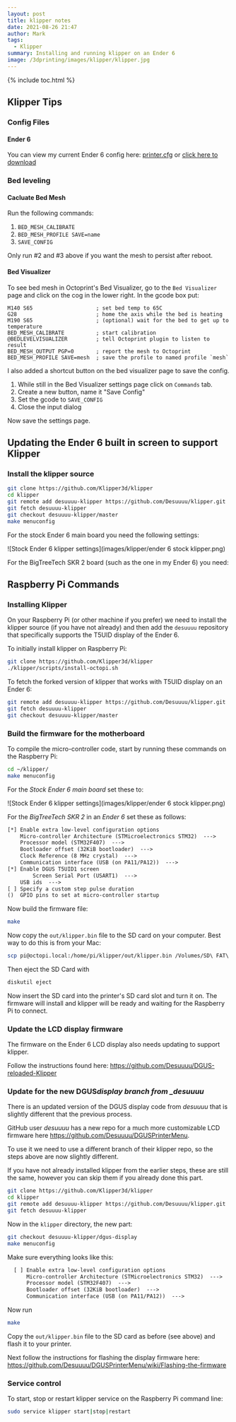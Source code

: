 ```yaml
---
layout: post
title: klipper notes
date: 2021-08-26 21:47
author: Mark
tags:
  - Klipper
summary: Installing and running klipper on an Ender 6
image: /3dprinting/images/klipper/klipper.jpg
---
```


{% include toc.html %}

## Klipper Tips

### Config Files

#### Ender 6

You can view my current Ender 6 config here: [printer.cfg](files/klipper/ender6_printer.cfg) or <a href="files/klipper/ender6_printer.cfg" download="printer.cfg">click here to download <i class='fa fa-download'></i></a>

### Bed leveling

#### Cacluate Bed Mesh

Run the following commands:

1. `BED_MESH_CALIBRATE`
2. `BED_MESH_PROFILE SAVE=name`
3. `SAVE_CONFIG`

Only run #2 and #3 above if you want the mesh to persist after reboot.

#### Bed Visualizer

To see bed mesh in Octoprint's Bed Visualizer, go to the `Bed Visualizer` page and click on the cog in the lower right. In the gcode box put:

```gcode
M140 S65                    ; set bed temp to 65C
G28                         ; home the axis while the bed is heating
M190 S65                    ; (optional) wait for the bed to get up to temperature
BED_MESH_CALIBRATE          ; start calibration
@BEDLEVELVISUALIZER         ; tell Octoprint plugin to listen to result
BED_MESH_OUTPUT PGP=0       ; report the mesh to Octoprint
BED_MESH_PROFILE SAVE=mesh  ; save the profile to named profile `mesh`
```

I also added a shortcut button on the bed visualizer page to save the config.

1. While still in the Bed Visualizer settings page click on `Commands` tab.
2. Create a new button, name it "Save Config"
3. Set the gcode to `SAVE_CONFIG`
4. Close the input dialog

Now save the settings page.

## Updating the Ender 6 built in screen to support Klipper

### Install the klipper source

```sh
git clone https://github.com/Klipper3d/klipper
cd klipper
git remote add desuuuu-klipper https://github.com/Desuuuu/klipper.git
git fetch desuuuu-klipper
git checkout desuuuu-klipper/master
make menuconfig
```

For the stock Ender 6 main board you need the following settings:

![Stock Ender 6 klipper settings](images/klipper/ender 6 stock klipper.png)

For the BigTreeTech SKR 2 board (such as the one in my Ender 6) you need:

## Raspberry Pi Commands

### Installing Klipper

On your Raspberry Pi (or other machine if you prefer) we need to install the klipper source (if you have not already) and then add the `desuuuu` repository that specifically supports the T5UID display of the Ender 6.

To initially install klipper on Raspberry Pi:

```sh
git clone https://github.com/Klipper3d/klipper
./klipper/scripts/install-octopi.sh
```

To fetch the forked version of klipper that works with T5UID display on an Ender 6:

```sh
git remote add desuuuu-klipper https://github.com/Desuuuu/klipper.git
git fetch desuuuu-klipper
git checkout desuuuu-klipper/master
```

### Build the firmware for the motherboard

To compile the micro-controller code, start by running these commands on the Raspberry Pi:

```sh
cd ~/klipper/
make menuconfig
```

For the _Stock Ender 6 main board_ set these to:

![Stock Ender 6 klipper settings](images/klipper/ender 6 stock klipper.png)

For the _BigTreeTech SKR 2_ in an _Ender 6_ set these as follows:

```txt
[*] Enable extra low-level configuration options
    Micro-controller Architecture (STMicroelectronics STM32)  --->
    Processor model (STM32F407)  --->
    Bootloader offset (32KiB bootloader)  --->
    Clock Reference (8 MHz crystal)  --->
    Communication interface (USB (on PA11/PA12))  --->
[*] Enable DGUS T5UID1 screen
        Screen Serial Port (USART1)  --->
    USB ids  --->
[ ] Specify a custom step pulse duration
()  GPIO pins to set at micro-controller startup
```

Now build the firmware file:

```sh
make
```

Now copy the `out/klipper.bin` file to the SD card on your computer. Best way to do this is from your Mac:

```sh
scp pi@octopi.local:/home/pi/klipper/out/klipper.bin /Volumes/SD\ FAT\ 4GB/firmware.bin
```

Then eject the SD Card with

```sh
diskutil eject
```

Now insert the SD card into the printer's SD card slot and turn it on. The firmware will install and klipper will be ready and waiting for the Raspberry Pi to connect.

### Update the LCD display firmware

The firmware on the Ender 6 LCD display also needs updating to support klipper.

Follow the instructions found here: <https://github.com/Desuuuu/DGUS-reloaded-Klipper>

### Update for the new DGUS*display branch from \_desuuuu*

There is an updated version of the DGUS display code from _desuuuu_ that is slightly different that the previous process.

GitHub user _desuuuu_ has a new repo for a much more customizable LCD firmware here <https://github.com/Desuuuu/DGUSPrinterMenu>.

To use it we need to use a different branch of their klipper repo, so the steps above
are now slightly different.

If you have not already installed klipper from the earlier steps, these are still the same, however you can skip them if you already done this part.

```sh
git clone https://github.com/Klipper3d/klipper
cd klipper
git remote add desuuuu-klipper https://github.com/Desuuuu/klipper.git
git fetch desuuuu-klipper
```

Now in the `klipper` directory, the new part:

```sh
git checkout desuuuu-klipper/dgus-display
make menuconfig
```

Make sure everything looks like this:

```txt
  [ ] Enable extra low-level configuration options
      Micro-controller Architecture (STMicroelectronics STM32)  --->
      Processor model (STM32F407)  --->
      Bootloader offset (32KiB bootloader)  --->
      Communication interface (USB (on PA11/PA12))  --->
```

Now run

```sh
make
```

Copy the `out/klipper.bin` file to the SD card as before (see above) and flash it to your printer.

Next follow the instructions for flashing the display firmware here: <https://github.com/Desuuuu/DGUSPrinterMenu/wiki/Flashing-the-firmware>

### Service control

To start, stop or restart klipper service on the Raspberry Pi command line:

```sh
sudo service klipper start|stop|restart
```
